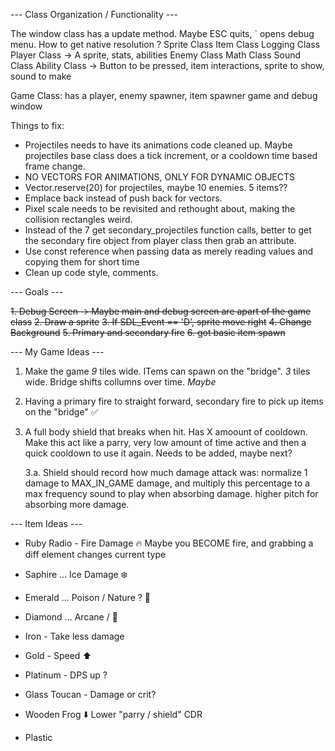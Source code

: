 --- Class Organization / Functionality ---

The window class has a update method. Maybe ESC quits, ` opens debug menu. How to get native resolution ?
Sprite Class
Item Class
Logging Class
Player Class -> A sprite, stats, abilities
Enemy Class
Math Class
Sound Class
Ability Class -> Button to be pressed, item interactions, sprite to show, sound to make

Game Class: has a player, enemy spawner, item spawner game and debug window

Things to fix:
- Projectiles needs to have its animations code cleaned up. Maybe projectiles base class does a tick increment, or a cooldown time based frame change.
- NO VECTORS FOR ANIMATIONS, ONLY FOR DYNAMIC OBJECTS
- Vector.reserve(20) for projectiles, maybe 10 enemies. 5 items??
- Emplace back instead of push back for vectors.
- Pixel scale needs to be revisited and rethought about, making the collision rectangles weird.
- Instead of the 7 get  secondary_projectiles function calls, better to get the secondary fire object from player class then grab an attribute.
- Use const reference when passing data as merely reading values and copying them for short time
- Clean up code style, comments.

--- Goals ---

~~1. Debug Screen -> Maybe main and debug screen are apart of the game class~~
~~2. Draw a sprite~~
~~3. If SDL_Event == 'D', sprite move right~~
~~4. Change Background~~
~~5. Primary and secondary fire~~
~~6. got basic item spawn~~

--- My Game Ideas ---

1. Make the game _9_ tiles wide. ITems can spawn on the "bridge". _3_ tiles wide. Bridge shifts collumns over time. _Maybe_
2. Having a primary fire to straight forward, secondary fire to pick up items on the "bridge" ✅
3. A full body shield that breaks when hit. Has X amoount of cooldown. Make this act like a parry, very low amount of time active and then a quick cooldown to use it again. Needs to be added, maybe next?

   3.a. Shield should record how much damage attack was: normalize 1 damage to MAX_IN_GAME damage, and multiply this percentage to a max frequency sound to play when absorbing damage. higher pitch for absorbing more damage.

--- Item Ideas ---

- Ruby Radio - Fire Damage 🔥 Maybe you BECOME fire, and grabbing a diff element changes current type
- Saphire ... Ice Damage ❄️
- Emerald ... Poison / Nature ? 🌱
- Diamond ... Arcane / 🔮

- Iron - Take less damage
- Gold - Speed ⬆️
- Platinum - DPS up ?

- Glass Toucan - Damage or crit?
- Wooden Frog ⬇️ Lower "parry / shield" CDR
- Plastic
